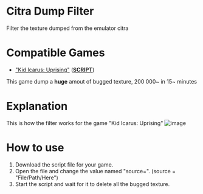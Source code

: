 # Citra Dump Filter
Filter the texture dumped from the emulator citra

# Compatible Games
- ["Kid Icarus: Uprising"](https://en.wikipedia.org/wiki/Kid_Icarus:_Uprising) (**[SCRIPT](KidIcarus_Filter.py)**)

This game dump a **huge** amout of bugged texture, 200 000~ in 15~ minutes

# Explanation
This is how the filter works for the game "Kid Icarus: Uprising"
![image](https://github.com/CroissantDuNord/CitraDumpFilter/assets/79372025/9c4885a6-03d6-474b-b61d-17b96ca8f9ec)


# How to use
1. Download the script file for your game.
2. Open the file and change the value named "source=". (source = "File/Path/Here")
3. Start the script and wait for it to delete all the bugged texture.

